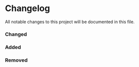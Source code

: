 # Changelog

All notable changes to this project will be documented in this file.

### Changed

### Added

### Removed
